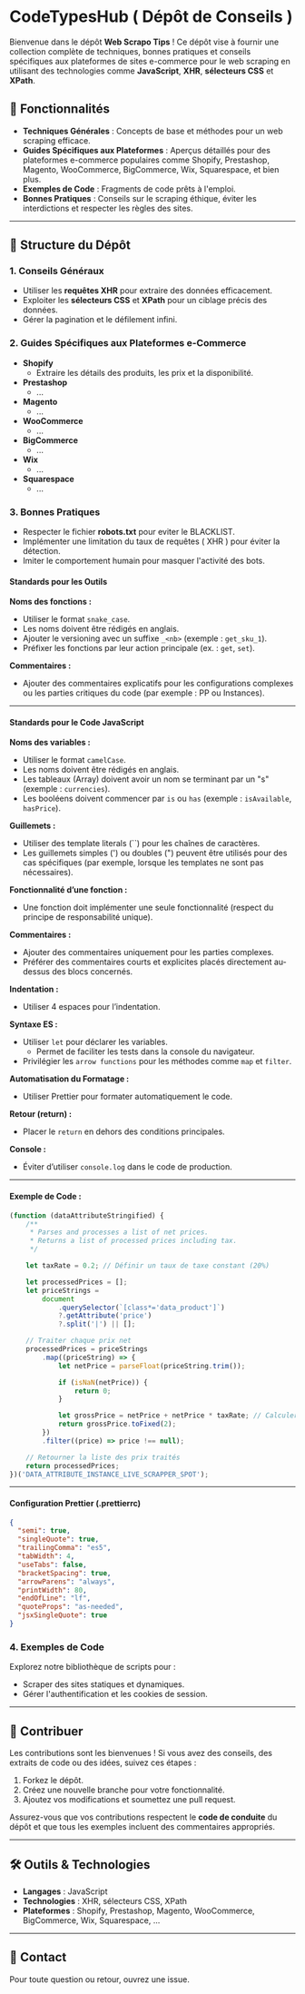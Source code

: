# CodeTypesHub ( Dépôt de Conseils )

Bienvenue dans le dépôt **Web Scrapo Tips** ! Ce dépôt vise à fournir une collection complète de techniques, bonnes pratiques et conseils spécifiques aux plateformes de sites e-commerce pour le web scraping en utilisant des technologies comme **JavaScript**, **XHR**, **sélecteurs CSS** et **XPath**.

## 🚀 Fonctionnalités
- **Techniques Générales** : Concepts de base et méthodes pour un web scraping efficace.
- **Guides Spécifiques aux Plateformes** : Aperçus détaillés pour des plateformes e-commerce populaires comme Shopify, Prestashop, Magento, WooCommerce, BigCommerce, Wix, Squarespace, et bien plus.
- **Exemples de Code** : Fragments de code prêts à l'emploi.
- **Bonnes Pratiques** : Conseils sur le scraping éthique, éviter les interdictions et respecter les règles des sites.

---

## 📁 Structure du Dépôt

### 1. Conseils Généraux
- Utiliser les **requêtes XHR** pour extraire des données efficacement.
- Exploiter les **sélecteurs CSS** et **XPath** pour un ciblage précis des données.
- Gérer la pagination et le défilement infini.

### 2. Guides Spécifiques aux Plateformes e-Commerce
- **Shopify**
  - Extraire les détails des produits, les prix et la disponibilité.
- **Prestashop**
  - ...
- **Magento**
    - ...
- **WooCommerce**
    - ...
- **BigCommerce**
    - ...
- **Wix**
    - ...
- **Squarespace**
    - ...

### 3. Bonnes Pratiques
- Respecter le fichier **robots.txt** pour eviter le BLACKLIST.
- Implémenter une limitation du taux de requêtes ( XHR ) pour éviter la détection.
- Imiter le comportement humain pour masquer l'activité des bots.

#### Standards pour les Outils

**Noms des fonctions :**
- Utiliser le format `snake_case`.
- Les noms doivent être rédigés en anglais.
- Ajouter le versioning avec un suffixe `_<nb>` (exemple : `get_sku_1`).
- Préfixer les fonctions par leur action principale (ex. : `get`, `set`).

**Commentaires :**
- Ajouter des commentaires explicatifs pour les configurations complexes ou les parties critiques du code (par exemple : PP ou Instances).

---

#### Standards pour le Code JavaScript

**Noms des variables :**
- Utiliser le format `camelCase`.
- Les noms doivent être rédigés en anglais.
- Les tableaux (Array) doivent avoir un nom se terminant par un "s" (exemple : `currencies`).
- Les booléens doivent commencer par `is` ou `has` (exemple : `isAvailable`, `hasPrice`).

**Guillemets :**
- Utiliser des template literals (``) pour les chaînes de caractères.
- Les guillemets simples (') ou doubles (") peuvent être utilisés pour des cas spécifiques (par exemple, lorsque les templates ne sont pas nécessaires).

**Fonctionnalité d’une fonction :**
- Une fonction doit implémenter une seule fonctionnalité (respect du principe de responsabilité unique).

**Commentaires :**
- Ajouter des commentaires uniquement pour les parties complexes.
- Préférer des commentaires courts et explicites placés directement au-dessus des blocs concernés.

**Indentation :**
- Utiliser 4 espaces pour l’indentation.

**Syntaxe ES :**
- Utiliser `let` pour déclarer les variables.
  - Permet de faciliter les tests dans la console du navigateur.
- Privilégier les `arrow functions` pour les méthodes comme `map` et `filter`.

**Automatisation du Formatage :**
- Utiliser Prettier pour formater automatiquement le code.

**Retour (return) :**
- Placer le `return` en dehors des conditions principales.

**Console :**
- Éviter d’utiliser `console.log` dans le code de production.

---

#### Exemple de Code :

```javascript
(function (dataAttributeStringified) {
    /**
     * Parses and processes a list of net prices.
     * Returns a list of processed prices including tax.
     */

    let taxRate = 0.2; // Définir un taux de taxe constant (20%)

    let processedPrices = [];
    let priceStrings =
        document
            .querySelector(`[class*='data_product']`)
            ?.getAttribute('price')
            ?.split('|') || [];

    // Traiter chaque prix net
    processedPrices = priceStrings
        .map((priceString) => {
            let netPrice = parseFloat(priceString.trim());

            if (isNaN(netPrice)) {
                return 0;
            }

            let grossPrice = netPrice + netPrice * taxRate; // Calculer le prix TTC
            return grossPrice.toFixed(2);
        })
        .filter((price) => price !== null);

    // Retourner la liste des prix traités
    return processedPrices;
})('DATA_ATTRIBUTE_INSTANCE_LIVE_SCRAPPER_SPOT');
```

---

#### Configuration Prettier (.prettierrc)

```json
{
  "semi": true,
  "singleQuote": true,
  "trailingComma": "es5",
  "tabWidth": 4,
  "useTabs": false,
  "bracketSpacing": true,
  "arrowParens": "always",
  "printWidth": 80,
  "endOfLine": "lf",
  "quoteProps": "as-needed",
  "jsxSingleQuote": true
}
```

### 4. Exemples de Code
Explorez notre bibliothèque de scripts pour :
- Scraper des sites statiques et dynamiques.
- Gérer l'authentification et les cookies de session.

---

## 📜 Contribuer
Les contributions sont les bienvenues ! Si vous avez des conseils, des extraits de code ou des idées, suivez ces étapes :

1. Forkez le dépôt.
2. Créez une nouvelle branche pour votre fonctionnalité.
3. Ajoutez vos modifications et soumettez une pull request.

Assurez-vous que vos contributions respectent le **code de conduite** du dépôt et que tous les exemples incluent des commentaires appropriés.

---


## 🛠 Outils & Technologies
- **Langages** : JavaScript
- **Technologies** : XHR, sélecteurs CSS, XPath
- **Plateformes** : Shopify, Prestashop, Magento, WooCommerce, BigCommerce, Wix, Squarespace, ...

---

## 📧 Contact
Pour toute question ou retour, ouvrez une issue.

